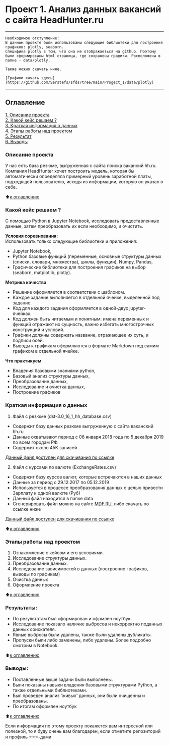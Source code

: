 # Проект 1. Анализ данных вакансий c сайта HeadHunter.ru

***
    Необходимое отступление: 
    В данном проекте были использованы следующие библиотеки для построения графиков: plotly, seaborn.
    Специфика plotly в том, что она не отображаеться на github. Поэтому были сформированы html страницы, где сохранены графики. Расположены в папке - data/plotly.    
    
    Также можно скачать ниже.

    [Графики качать здесь](https://github.com/Serstefs/sfds/tree/main/Progect_1/data/plotly)
***

## Оглавление  
[1. Описание проекта](https://github.com/Serstefs/sfds/tree/main/Progect_1/README.md#Описание-проекта)  
[2. Какой кейс решаем ?](https://github.com/Serstefs/sfds/tree/main/Progect_1/README.md#Какой-кейс-решаем-?)  
[3. Краткая информация о данных](https://github.com/Serstefs/sfds/tree/main/Progect_1/README.md#Краткая-информация-о-данных)  
[4. Этапы работы над проектом](https://github.com/Serstefs/sfds/tree/main/Progect_1/README.md#Этапы-работы-над-проектом)  
[5. Результат](https://github.com/Serstefs/sfds/tree/main/Progect_1/README.md#Результат)    
[6. Выводы](https://github.com/Serstefs/sfds/tree/main/Progect_1/README.md#Выводы) 

### Описание проекта    
У нас есть база резюме, выгруженная с сайта поиска вакансий hh.ru. Компания HeadHunter хочет построить модель, которая бы автоматически определяла примерный уровень заработной платы, подходящей пользователю, исходя из информации, которую он указал о себе. 


:arrow_up:[к оглавлению](https://github.com/Serstefs/sfds/tree/main/Progect_1/README.md#Оглавление)


### Какой кейс решаем ?    
С помощью Python в Jupyter Notebook, исследовать предоставленные данные, затем преобразовать их если необходимо, и очистить.

**Условия соревнования:**  
Использовать только следующие библиотеки и приложения:
- Jupyter Notebook,
- Python базовые функций (переменные, основные структуры данных (списки, словари, множества), циклы, функции), Numpy, Pandas,
- Графические библиотеки для построения графиков на выбор (seaborn, matplotlib, plotly).

**Метрика качества**     
- Решение оформляется в соответствии с шаблоном.
- Каждое задание выполняется в отдельной ячейке, выделенной под задание.
- Код для каждого задания оформляется в одной-двух jupyter-ячейках.
- Код должен быть читаемым и понятным: имена переменных и функций отражают их сущность, важно избегать многострочных конструкций и условий.
- Графики должны содержать название, отражающее их суть, и подписи осей.
- Выводы к графикам оформляются в формате Markdown под самим графиком в отдельной ячейке.

**Что практикуем**     
- Владения базовыми знаниями python,
- Базовый анализ структуры данных,
- Преобразование данных,
- Исследование и очистка данных,
- Построение графиков

### Краткая информация о данных
1. Файл с резюме (dst-3.0_16_1_hh_database.csv)
- Содержит базу данных резюме выгруженную с сайта ваканский hh.ru
- Данные охватывают период с 06 января 2018 года по 5 декабря 2019 по всем городам РФ.
- Содержит около 45К записей

[Данный файл доступен для скачивания по ссылке](https://drive.google.com/file/d/1yUnsE5NraipTa51ar5fkB8qDjwIFPD8N/view?usp=sharing)


2. Файл с курсами по валюте (ExchangeRates.csv)
- Содержит базу курсов валют, которые встречаются в наших данных
- Данные за период с 29.12.2017 по 05.12.2019
- Используется в процессе преобразования данных с целью привести Зарплату к одной валюте (Руб)
- Данный файл находится в папке data
- Сгенерировать файл можно на сайте [MDF.RU](https://mfd.ru/), либо скачать по ссылке ниже


[Данный файл доступен для скачивания по ссылке](https://lms-cdn.skillfactory.ru/assets/courseware/v1/15abf80f45a2f3e93c3274101b451c67/asset-v1:SkillFactory+DSPR-2.0+14JULY2021+type@asset+block/ExchangeRates.zip)


:arrow_up:[к оглавлению](https://github.com/Serstefs/sfds/tree/main/Progect_1/README.md#Оглавление)


### Этапы работы над проектом  
1. Ознакомление с кейсом и его условиями. 
2. Исследование структуры данных.
3. Преобразование данных.
4. Исследование зависимостей в данных (построение графиков, выводы по графикам)
5. Очистка данных
6. Оформление проекта

:arrow_up:[к оглавлению](https://github.com/Serstefs/sfds/tree/main/Progect_1/README.md#Оглавление)


### Результаты:  
- По результатам был сформирован и офрмлен ноутбук.
- Исследование показало наличие выбросов и некорректно поданных данных соискателя. 
- Явные выбросы были удалены, также были удалены дубликаты. 
- Пропуски были либо заменены, либо удалены. Более подробно смотрим в Notebook.

:arrow_up:[к оглавлению](https://github.com/Serstefs/sfds/tree/main/Progect_1/README.md#Оглавление)


### Выводы:  
- Поставленные выше задачи были выполнены.
- Были показаны навыки владения базовыми структурами Python, а также отдельными библиотеками.
- Был проведен анализ 'живых' данных, они были очищенны и преобразованы.
- По итогам оформлен ноутбук

:arrow_up:[к оглавлению](https://github.com/Serstefs/sfds/tree/main/Progect_1/README.md#Оглавление)


Если информация по этому проекту покажется вам интересной или полезной, то я буду очень вам благодарен, если отметите репозиторий и профиль ⭐️⭐️⭐️-дами